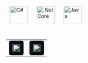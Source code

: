 
<div align="left">  
<a href="https://docs.microsoft.com/en-us/dotnet/csharp/" target="_blank"><img style="margin: 10px" src="https://profilinator.rishav.dev/skills-assets/csharp-original.svg" alt="C#" height="50" /></a>  
<a href="https://dotnet.microsoft.com/download" target="_blank"><img style="margin: 10px" src="https://profilinator.rishav.dev/skills-assets/dotnetcore.png" alt=".Net Core" height="50" /></a>  
<a href="https://www.java.com/" target="_blank"><img style="margin: 10px" src="https://profilinator.rishav.dev/skills-assets/java-original-wordmark.svg" alt="Java" height="50" /></a>  
</div>  

<br/>  

<table><tr>
<td valign="top" width="50%">
  <div style="background-color: #0d1117; padding: 10px; border-radius: 5px;">
    <img src="https://github-readme-stats.vercel.app/api?username=dev-raimundos&show_icons=true&count_private=true&hide_border=true&bg_color=0d1117&text_color=ffffff" style="width: 100%;" />
  </div>
</td>
<td valign="top" width="50%">
  <div style="background-color: #0d1117; padding: 10px; border-radius: 5px;">
    <img src="https://github-readme-stats.vercel.app/api/top-langs/?username=dev-raimundos&hide_border=true&layout=compact&bg_color=0d1117&text_color=ffffff" style="width: 100%;" />
  </div>
</td>
</tr></table>  



